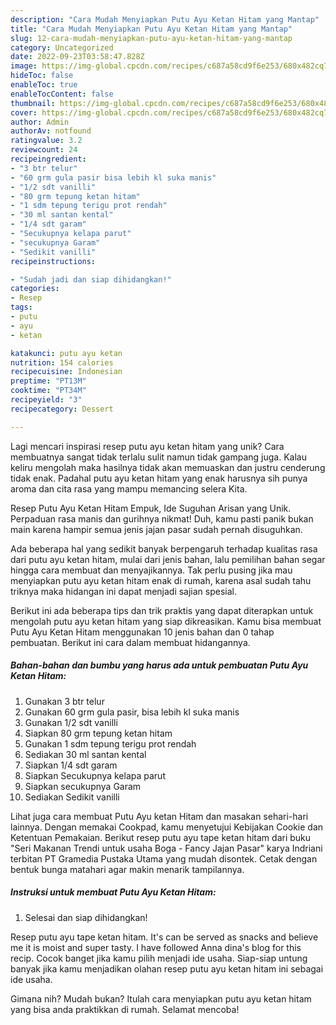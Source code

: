 ```yaml
---
description: "Cara Mudah Menyiapkan Putu Ayu Ketan Hitam yang Mantap"
title: "Cara Mudah Menyiapkan Putu Ayu Ketan Hitam yang Mantap"
slug: 12-cara-mudah-menyiapkan-putu-ayu-ketan-hitam-yang-mantap
category: Uncategorized
date: 2022-09-23T03:58:47.828Z
image: https://img-global.cpcdn.com/recipes/c687a58cd9f6e253/680x482cq70/putu-ayu-ketan-hitam-foto-resep-utama.jpg
hideToc: false
enableToc: true
enableTocContent: false
thumbnail: https://img-global.cpcdn.com/recipes/c687a58cd9f6e253/680x482cq70/putu-ayu-ketan-hitam-foto-resep-utama.jpg
cover: https://img-global.cpcdn.com/recipes/c687a58cd9f6e253/680x482cq70/putu-ayu-ketan-hitam-foto-resep-utama.jpg
author: Admin
authorAv: notfound
ratingvalue: 3.2
reviewcount: 24
recipeingredient:
- "3 btr telur"
- "60 grm gula pasir bisa lebih kl suka manis"
- "1/2 sdt vanilli"
- "80 grm tepung ketan hitam"
- "1 sdm tepung terigu prot rendah"
- "30 ml santan kental"
- "1/4 sdt garam"
- "Secukupnya kelapa parut"
- "secukupnya Garam"
- "Sedikit vanilli"
recipeinstructions:

- "Sudah jadi dan siap dihidangkan!"
categories:
- Resep
tags:
- putu
- ayu
- ketan

katakunci: putu ayu ketan 
nutrition: 154 calories
recipecuisine: Indonesian
preptime: "PT13M"
cooktime: "PT34M"
recipeyield: "3"
recipecategory: Dessert

---
```





Lagi mencari inspirasi resep putu ayu ketan hitam yang unik? Cara membuatnya sangat tidak terlalu sulit namun tidak gampang juga. Kalau keliru mengolah maka hasilnya tidak akan memuaskan dan justru cenderung tidak enak. Padahal putu ayu ketan hitam yang enak harusnya sih punya aroma dan cita rasa yang mampu memancing selera Kita.





Resep Putu Ayu Ketan Hitam Empuk, Ide Suguhan Arisan yang Unik. Perpaduan rasa manis dan gurihnya nikmat! Duh, kamu pasti panik bukan main karena hampir semua jenis jajan pasar sudah pernah disuguhkan.

Ada beberapa hal yang sedikit banyak berpengaruh terhadap kualitas rasa dari putu ayu ketan hitam, mulai dari jenis bahan, lalu pemilihan bahan segar hingga cara membuat dan menyajikannya. Tak perlu pusing jika mau menyiapkan putu ayu ketan hitam enak di rumah, karena asal sudah tahu triknya maka hidangan ini dapat menjadi sajian spesial.






Berikut ini ada beberapa tips dan trik praktis yang dapat diterapkan untuk mengolah putu ayu ketan hitam yang siap dikreasikan. Kamu bisa membuat Putu Ayu Ketan Hitam menggunakan 10 jenis bahan dan 0 tahap pembuatan. Berikut ini cara dalam membuat hidangannya.

<!--inarticleads1-->

##### Bahan-bahan dan bumbu yang harus ada untuk pembuatan Putu Ayu Ketan Hitam:

1. Gunakan 3 btr telur
1. Gunakan 60 grm gula pasir, bisa lebih kl suka manis
1. Gunakan 1/2 sdt vanilli
1. Siapkan 80 grm tepung ketan hitam
1. Gunakan 1 sdm tepung terigu prot rendah
1. Sediakan 30 ml santan kental
1. Siapkan 1/4 sdt garam
1. Siapkan Secukupnya kelapa parut
1. Siapkan secukupnya Garam
1. Sediakan Sedikit vanilli


Lihat juga cara membuat Putu Ayu ketan Hitam dan masakan sehari-hari lainnya. Dengan memakai Cookpad, kamu menyetujui Kebijakan Cookie dan Ketentuan Pemakaian. Berikut resep putu ayu tape ketan hitam dari buku &#34;Seri Makanan Trendi untuk usaha Boga - Fancy Jajan Pasar&#34; karya Indriani terbitan PT Gramedia Pustaka Utama yang mudah disontek. Cetak dengan bentuk bunga matahari agar makin menarik tampilannya. 

<!--inarticleads2-->

##### Instruksi untuk membuat Putu Ayu Ketan Hitam:


1. Selesai dan siap dihidangkan!

Resep putu ayu tape ketan hitam. It&#39;s can be served as snacks and believe me it is moist and super tasty. I have followed Anna dina&#39;s blog for this recip. Cocok banget jika kamu pilih menjadi ide usaha. Siap-siap untung banyak jika kamu menjadikan olahan resep putu ayu ketan hitam ini sebagai ide usaha. 

Gimana nih? Mudah bukan? Itulah cara menyiapkan putu ayu ketan hitam yang bisa anda praktikkan di rumah. Selamat mencoba!
